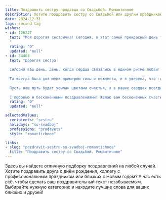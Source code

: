 ```yaml
---
title: Поздравить сестру продавца со Свадьбой. Романтичное
description: Хотите поздравить сестру со Свадьбой или другим праздником? Наш ИИ создаст незабываемое поздравление, а вы обязательно выделитесь среди других.  
date: 2024-12-31
tags: second tag
wishes:
- id: 126227
  text: "Моя дорогая сестричка! Сегодня, в этот самый прекрасный день твоей жизни, когда ты обретаешь свою половинку, я хочу сказать тебе:  пусть ваша семейная жизнь будет такой же яркой и неповторимой, как твой талант продавца – умение находить подход к каждому и дарить радость.  Пусть любовь ваша сияет, как драгоценный камень,  и согревает вас долгие годы.  Счастья вам, нежности, взаимопонимания и бесконечной любви!  Горжусь тобой!
  "
  rating: "0"
  updated: "null"
- id: 34408
  text: "Дорогая сестра!
  
  Сегодня ваш день, день, когда сердца связались в едином ритме любви! Поздравляю тебя с этой удивительной и важной вехой в жизни — с днем свадьбы!
  
  Ты всегда была для меня примером силы и нежности, и я уверена, что ты и в новой роли сможешь создать настоящий уют и гармонию в вашем доме. Ваша любовь — это как самый ценный товар, который невозможно продать или купить, но который дарит неимоверное счастье.
  
  Пусть ваш путь будет усыпан цветами счастья, а в ваших сердцах всегда царит верность и понимание. Вы достойны самой большой любви и самого крепкого счастья!
  
  С любовью и бесконечными поздравлениями! Желаю вам бесконечных счастья и радости в совместной жизни!"
  rating: "0"
  updated: "null"

selectedValues:
  recipients: "sestru"
  holidays: "so-svadboj"
  professions: "prodavets"
  style: "romantichnoe"

links:
- slug: "pozdravit-sestru-so-svadboj-romantichnoe"
  title: "Поздравить сестру со Свадьбой. Романтичное"
---
```


Здесь вы найдете отличную подборку поздравлений на любой случай.
Хотите поздравить друга с днём рождения, коллегу с профессиональным праздником или близких с Новым годом? У нас есть всё, чтобы сделать ваш поздравительный текст незабываемым. Выбирайте нужную категорию и находите лучшие слова для ваших близких и друзей!
